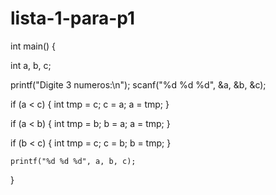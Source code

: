 # lista-1-para-p1
int main() {
	
  int a, b, c;
	
  printf("Digite 3 numeros:\n");
	scanf("%d %d %d", &a, &b, &c);
	
  if (a < c) {
		int tmp = c;
		c = a;
		a = tmp;
	}
	
  if (a < b) {
		int tmp = b;
		b = a;
		a = tmp;
	}
	
  if (b < c) {
		int tmp = c;
		c = b;
		b = tmp;
	}
   
    printf("%d %d %d", a, b, c);
}
